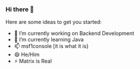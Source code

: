 ### Hi there 👋

<!--
**msf1console/msf1console** is a ✨ _special_ ✨ repository because its `README.md` (this file) appears on your GitHub profile. -->

Here are some ideas to get you started:

- 🔭 I’m currently working on Backend Development
- 🌱 I’m currently learning Java
- 📫 msf1console [it is what it is}
- 😄 He/Him
- ⚡ Matrix is Real
